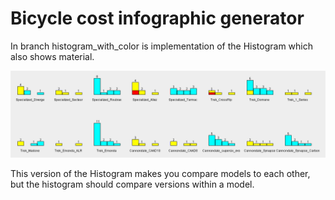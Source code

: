 # Bicycle cost infographic generator




In branch histogram_with_color is implementation of the Histogram which also shows material.


<!-- need to use html to center -->
<p align="center">
<a href="histogramColor.png?raw=true"><img src="histogramColor.png"></a>
</p>

This version of the Histogram makes you compare models to each other, but the histogram should compare versions within a model.